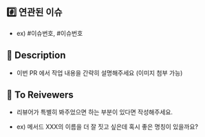 ## #️⃣ 연관된 이슈

- ex) #이슈번호, #이슈번호

## 📝 Description

- 이번 PR 에서 작업 내용을 간략히 설명해주세요 (이미지 첨부 가능)

## 💬 To Reivewers

- 리뷰어가 특별히 봐주었으면 하는 부분이 있다면 작성해주세요.

- ex) 메서드 XXX의 이름을 더 잘 짓고 싶은데 혹시 좋은 명칭이 있을까요?
